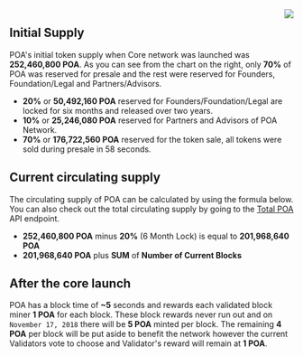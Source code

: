 <img src="https://github.com/hashguide/wiki/blob/master/assets/imgs/poa/token-supply/token-distribution-chart.png" align="right">  

## Initial Supply
POA's initial token supply when Core network was launched was __252,460,800 POA__. As you can see from the chart on the right, only __70%__ of POA was reserved for presale and the rest were reserved for Founders, Foundation/Legal and Partners/Advisors.   

- __20%__ or __50,492,160 POA__ reserved for Founders/Foundation/Legal are locked for six months and released over two years. 
- __10%__ or __25,246,080 POA__ reserved for Partners and Advisors of POA Network. 
- __70%__ or __176,722,560 POA__ reserved for the token sale, all tokens were sold during presale in 58 seconds.  

## Current circulating supply
The circulating supply of POA can be calculated by using the formula below. You can also check out the total circulating supply by going to the [Total POA](https://poaexplorer.com/tools/totalpoa) API endpoint.  

- __252,460,800 POA__ minus __20%__ (6 Month Lock) is equal to __201,968,640 POA__
- __201,968,640 POA__ plus __SUM__ of __Number of Current Blocks__  

## After the core launch
POA has a block time of __~5__ seconds and rewards each validated block miner __1 POA__ for each block. These block rewards never run out and on `November 17, 2018` there will be __5 POA__ minted per block. The remaining __4 POA__ per block will be put aside to benefit the network however the current Validators vote to choose and Validator's reward will remain at __1 POA__.  
